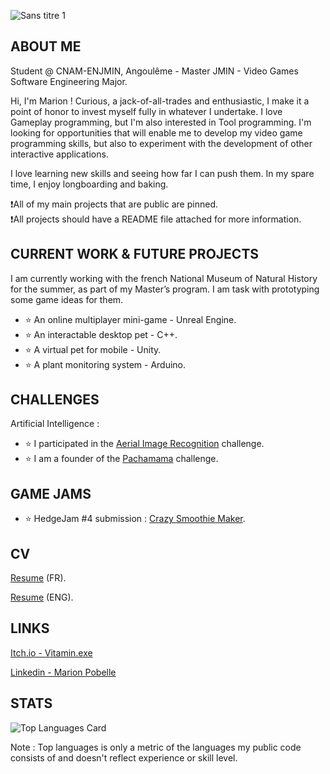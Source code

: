 ![Sans titre 1](https://github.com/marionpobelle/marionpobelle/assets/112869026/30edfb38-b794-4fb2-a718-d560bb4fb1b7)

## ABOUT ME

Student @ CNAM-ENJMIN, Angoulême - Master JMIN - Video Games Software Engineering Major.

Hi, I'm Marion ! Curious, a jack-of-all-trades and enthusiastic, I make it a point of honor to invest myself fully in whatever I undertake. I love Gameplay programming, but I'm also interested in Tool programming. I'm looking for opportunities that will enable me to develop my video game programming skills, but also to experiment with the development of other interactive applications.

I love learning new skills and seeing how far I can push them. In my spare time, I enjoy longboarding and baking.

❗️All of my main projects that are public are pinned.\
❗️All projects should have a README file attached for more information.

## CURRENT WORK & FUTURE PROJECTS

I am currently working with the french National Museum of Natural History for the summer, as part of my Master’s program. I am task with prototyping some game ideas for them.

- ⭐ An online multiplayer mini-game - Unreal Engine.
- ⭐ An interactable desktop pet - C++.
- ⭐ A virtual pet for mobile - Unity.
- ⭐ A plant monitoring system - Arduino.

## CHALLENGES

Artificial Intelligence :
- ⭐ I participated in the [Aerial Image Recognition](https://codalab.lisn.upsaclay.fr/competitions/573) challenge.
- ⭐ I am a founder of the [Pachamama](https://codalab.lisn.upsaclay.fr/competitions/1447) challenge.

## GAME JAMS

- ⭐ HedgeJam #4 submission : [Crazy Smoothie Maker](https://maerys.itch.io/crazy-smoothie-maker).

## CV

[Resume](CV_Marion_Pobelle_SAFE.pdf) (FR).

[Resume](Resume_Marion_Pobelle_SAFE.pdf) (ENG).

## LINKS

[Itch.io - Vitamin.exe](https://vitaminexe.itch.io/)

[Linkedin - Marion Pobelle](https://www.linkedin.com/in/marion-pobelle-07639224b/)

## STATS

![Top Languages Card](https://github-readme-stats.vercel.app/api/top-langs/?username=marionpobelle&layout=compact)

Note : Top languages is only a metric of the languages my public code consists of and doesn't reflect experience or skill level.



